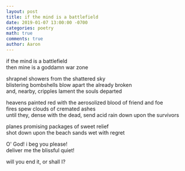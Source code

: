 ```yaml
---
layout: post
title: if the mind is a battlefield
date: 2019-01-07 13:00:00 -0700
categories: poetry 
math: true
comments: true
author: Aaron
---
```


if the mind is a battlefield  
then mine is a goddamn war zone  

shrapnel showers from the shattered sky  
blistering bombshells blow apart the already broken  
and, nearby, cripples lament the souls departed  

heavens painted red with the aerosolized blood of friend and foe  
fires spew clouds of cremated ashes  
until they, dense with the dead, send acid rain down upon the survivors  

planes promising packages of sweet relief  
shot down upon the beach sands wet with regret  

O' God! i beg you please!  
deliver me the blissful quiet!

will you end it, or shall I?